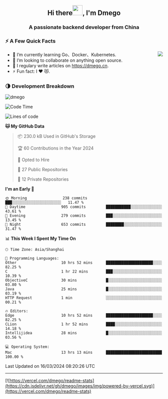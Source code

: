 <h2 align="center">Hi there<img src="https://cdn.jsdelivr.net/gh/dmego/images/img/Hi.gif" height="32" />, I'm Dmego </h2>
<h3 align="center">A passionate backend developer from China</h3>

### ⚡️ A Few Quick Facts

<img align="right" src="https://readme-stats-dmego.vercel.app/api?username=dmego&show_icons=true&icon_color=1573B3&hide_title=true&text_color=718096&bg_color=00000000&hide_border=true"/>

<ul>
    <li> 🌱 I’m currently learning Go、Docker、Kubernetes.</li>
    <li> 👯 I’m looking to collaborate on anything open source.</li>
    <li> 📝 I regulary write articles on <a href="https://dmego.cn">https://dmego.cn</a>.</li>
    <li> ⚡ Fun fact: I ❤️ 😻.</li>
</ul>

### 🌗 Development Breakdown

<img src="https://komarev.com/ghpvc/?username=dmego" alt="dmego" />

<!--START_SECTION:waka-->
![Code Time](http://img.shields.io/badge/Code%20Time-2%2C610%20hrs%2045%20mins-blue)

![Lines of code](https://img.shields.io/badge/From%20Hello%20World%20I%27ve%20Written-687.0%20thousand%20lines%20of%20code-blue)

**🐱 My GitHub Data** 

> 📦 230.0 kB Used in GitHub's Storage 
 > 
> 🏆 60 Contributions in the Year 2024
 > 
> 💼 Opted to Hire
 > 
> 📜 27 Public Repositories 
 > 
> 🔑 12 Private Repositories 
 > 
**I'm an Early 🐤** 

```text
🌞 Morning                238 commits         ███░░░░░░░░░░░░░░░░░░░░░░   11.47 % 
🌆 Daytime                905 commits         ███████████░░░░░░░░░░░░░░   43.61 % 
🌃 Evening                279 commits         ███░░░░░░░░░░░░░░░░░░░░░░   13.45 % 
🌙 Night                  653 commits         ████████░░░░░░░░░░░░░░░░░   31.47 % 
```


📊 **This Week I Spent My Time On** 

```text
🕑︎ Time Zone: Asia/Shanghai

💬 Programming Languages: 
Other                    10 hrs 52 mins      █████████████████████░░░░   82.25 % 
C                        1 hr 22 mins        ███░░░░░░░░░░░░░░░░░░░░░░   10.39 % 
ObjectiveC               30 mins             █░░░░░░░░░░░░░░░░░░░░░░░░   03.80 % 
Java                     25 mins             █░░░░░░░░░░░░░░░░░░░░░░░░   03.19 % 
HTTP Request             1 min               ░░░░░░░░░░░░░░░░░░░░░░░░░   00.21 % 

🔥 Editors: 
Edge                     10 hrs 52 mins      █████████████████████░░░░   82.25 % 
CLion                    1 hr 52 mins        ████░░░░░░░░░░░░░░░░░░░░░   14.18 % 
Intellijidea             28 mins             █░░░░░░░░░░░░░░░░░░░░░░░░   03.56 % 

💻 Operating System: 
Mac                      13 hrs 13 mins      █████████████████████████   100.00 % 
```


 Last Updated on 16/03/2024 08:20:26 UTC
<!--END_SECTION:waka-->

---

[![https://vercel.com/dmego/readme-stats](https://cdn.jsdelivr.net/gh/dmego/images/img/powered-by-vercel.svg)](https://vercel.com/dmego/readme-stats)

